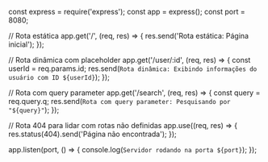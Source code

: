 const express = require('express');
const app = express();
const port = 8080;

// Rota estática
app.get('/', (req, res) => {
  res.send('Rota estática: Página inicial');
});

// Rota dinâmica com placeholder
app.get('/user/:id', (req, res) => {
  const userId = req.params.id;
  res.send(`Rota dinâmica: Exibindo informações do usuário com ID ${userId}`);
});

// Rota com query parameter
app.get('/search', (req, res) => {
  const query = req.query.q;
  res.send(`Rota com query parameter: Pesquisando por "${query}"`);
});

// Rota 404 para lidar com rotas não definidas
app.use((req, res) => {
  res.status(404).send('Página não encontrada');
});

app.listen(port, () => {
  console.log(`Servidor rodando na porta ${port}`);
});
